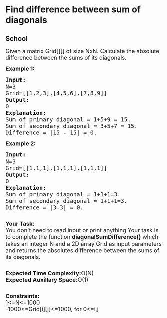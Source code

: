 # Find difference between sum of diagonals
## School 
<div class="problem-statement">
                <p></p><p><span style="font-size:18px">Given a matrix Grid[][]&nbsp;of size NxN. Calculate the absolute difference between the sums of its diagonals.</span></p>

<p><span style="font-size:18px"><strong>Example 1:</strong></span></p>

<pre><span style="font-size:18px"><strong>Input:</strong>
N=3
Grid=[[1,2,3],[4,5,6],[7,8,9]]
<strong>Output: </strong>
0
<strong>Explanation:</strong>
Sum of primary diagonal = 1+5+9 = 15.
Sum of secondary diagonal = 3+5+7 = 15.
Difference = |15 - 15| = 0.</span></pre>

<p><strong><span style="font-size:18px">Example 2:</span></strong></p>

<pre><span style="font-size:18px"><strong>Input:</strong>
N=3
Grid=[[1,1,1],[1,1,1],[1,1,1]]
<strong>Output:</strong>
0
<strong>Explanation:</strong>
Sum of primary diagonal = 1+1+1=3.
Sum of secondary diagonal = 1+1+1=3.
Difference = |3-3| = 0.</span></pre>

<p><br>
<span style="font-size:18px"><strong>Your Task:</strong><br>
You don't need to read input or print anything.Your task is to complete the function <strong>diagonalSumDifference()</strong> which takes an integer N and a 2D array Grid as input parameters and returns the absolutes difference between the sums of its diagonals.</span></p>

<p><br>
<span style="font-size:18px"><strong>Expected Time Complexity:</strong>O(N)<br>
<strong>Expected Auxillary Space:</strong>O(1)</span></p>

<p><br>
<span style="font-size:18px"><strong>Constraints:</strong><br>
1&lt;=N&lt;=1000<br>
-1000&lt;=Grid[i][j]&lt;=1000, for 0&lt;=i,j</span></p>
 <p></p>
            </div>